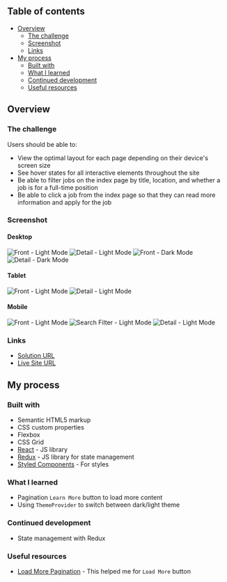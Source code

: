 ## Table of contents

- [Overview](#overview)
  - [The challenge](#the-challenge)
  - [Screenshot](#screenshot)
  - [Links](#links)
- [My process](#my-process)
  - [Built with](#built-with)
  - [What I learned](#what-i-learned)
  - [Continued development](#continued-development)
  - [Useful resources](#useful-resources)

## Overview

### The challenge

Users should be able to:

- View the optimal layout for each page depending on their device's screen size
- See hover states for all interactive elements throughout the site
- Be able to filter jobs on the index page by title, location, and whether a job is for a full-time position
- Be able to click a job from the index page so that they can read more information and apply for the job

### Screenshot

#### Desktop

![Front - Light Mode](./reference/front-desktop-light.png)
![Detail - Light Mode](./reference/detail-desktop-light.png)
![Front - Dark Mode](./reference/front-desktop-dark.png)
![Detail - Dark Mode](./reference/detail-desktop-dark.png)

#### Tablet

![Front - Light Mode](./reference/front-tablet-light.png)
![Detail - Light Mode](./reference/detail-tablet-light.png)

#### Mobile

![Front - Light Mode](./reference/front-mobile.png)
![Search Filter - Light Mode](./reference/search-filter-mobile.png)
![Detail - Light Mode](./reference/detail-mobile.png)

### Links

- [Solution URL](https://your-solution-url.com)
- [Live Site URL](vinhyan.github.io/devjobs/)

## My process

### Built with

- Semantic HTML5 markup
- CSS custom properties
- Flexbox
- CSS Grid
- [React](https://reactjs.org/) - JS library
- [Redux](https://redux.js.org/) - JS library for state management
- [Styled Components](https://styled-components.com/) - For styles

### What I learned

- Pagination `Learn More` button to load more content
- Using `ThemeProvider` to switch between dark/light theme

### Continued development

- State management with Redux

### Useful resources

- [Load More Pagination](https://www.youtube.com/watch?v=Ka3OQpwqxXA&t=378s) - This helped me for `Load More` button
